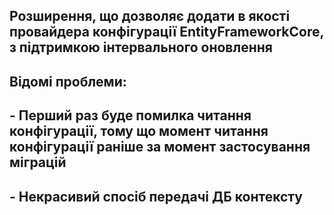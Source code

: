 ﻿## Розширення, що дозволяє додати в якості провайдера конфігурації EntityFrameworkCore, з підтримкою інтервального оновлення

## Відомі проблеми:
## - Перший раз буде помилка читання конфігурації, тому що момент читання конфігурації раніше за момент застосування міграцій
## - Некрасивий спосіб передачі ДБ контексту